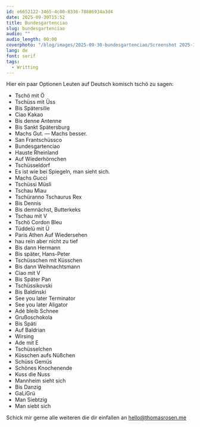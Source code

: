 ```yaml
---
id: e6652122-3465-4c00-8336-78886934a3d4
date: 2025-09-30T15:52
title: Bundesgartenciao
slug: bundesgartenciao
audio: ""
audio_length: 00:00
coverphoto: "/blog/images/2025-09-30-bundesgartenciao/Screenshot 2025-10-31 at 15.18.26.png"
lang: de
font: serif
tags:
  - Writting
---
```


Hier ein paar Optionen Leuten auf Deutsch komisch tschö zu sagen:

- Tschö mit Ö
- Tschüss mit Üss
- Bis Spätersilie
- Ciao Kakao
- Bis denne Antenne
- Bis Sankt Spätersburg
- Machs Gut. — Machs besser.
- San Frantschüssco
- Bundesgartenciao
- Hauste Rheinland
- Auf Wiederhörnchen
- Tschüsseldorf
- Es ist wie bei Spiegeln, man sieht sich.
- Machs Gucci
- Tschüssi Müsli
- Tschau Miau
- Tschüranno Tschaurus Rex
- Bis Dennis
- Bis demnächst, Butterkeks
- Tschau mit V
- Tschö Cordon Bleu
- Tüddelü mit Ü
- Paris Athen Auf Wiedersehen
- hau rein aber nicht zu tief
- Bis dann Hermann
- Bis später, Hans-Peter
- Tschüsschen mit Küsschen
- Bis dann Weihnachtsmann
- Ciao mit V
- Bis Später Pan
- Tschüssikovski
- Bis Baldinski
- See you later Terminator
- See you later Aligator
- Adé bleib Schnee
- Grußoschokola
- Bis Späti
- Auf Baldrian
- Wirsing
- Ade mit E
- Tschüsselchen
- Küsschen aufs Nüßchen
- Schüss Gemüs
- Schönes Knochenende
- Kuss die Nuss
- Mannheim sieht sich
- Bis Danzig
- GaLiGrü
- Man Siebtzig
- Man siebt sich

Schick mir gerne alle weiteren die dir einfallen an hello@thomasrosen.me
